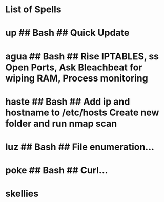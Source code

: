 
# List of Spells

# up ## Bash ## Quick Update
# agua ## Bash ## Rise IPTABLES, ss Open Ports, Ask Bleachbeat for wiping RAM, Process monitoring
# haste ## Bash ## Add ip and hostname to /etc/hosts Create new folder and run nmap scan
# luz ## Bash ## File enumeration...
# poke ## Bash ## Curl...
# skellies ## 




